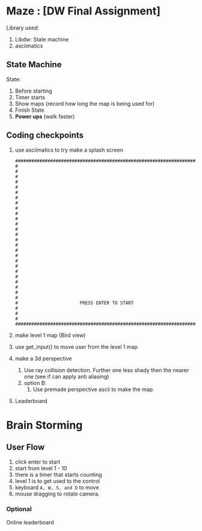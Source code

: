 # Maze : [DW Final Assignment]

Library used:

1. Libdw: State machine
2. asciimatics



## State Machine 

State:

1. Before starting
2. Timer starts
3. Show maps (record how long the map is being used for)
4. Finish State
5. **Power ups** (walk faster)

## Coding checkpoints

1. use asciimatics to try make a splash screen

   ```
   ######################################################################
   #                                                                    #
   #                                                                    #
   #                                                                    #
   #                                                                    #
   #                                                                    #
   #                                                                    #
   #                                                                    #
   #                                                                    #
   #                                                                    #
   #                                                                    #
   #                                                                    #
   #                                                                    #
   #                                                                    #
   #                       PRESS ENTER TO START                         #
   #                                                                    #
   ######################################################################
   ```

   

2. make level 1 map (Bird view)

3. use get_input() to move user from the level 1 map

4. make a 3d perspective

   1. Use ray collision detection. Further one less shady then the nearer one (see if can apply anti aliasing)
   2. option B:
      1. Use premade perspective ascii to make the map.

5. Leaderboard

# Brain Storming

## User Flow

1. click enter to start
2. start from level 1 - 10
3. there is a timer that starts counting
4.  level 1 is to get used to the control 
   1. keyboard `A, W, S, and D` to move 
   2. mouse dragging to rotate camera. 



### Optional

Online leaderboard
